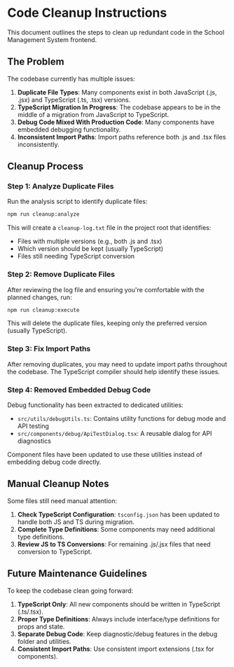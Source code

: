 # Code Cleanup Instructions

This document outlines the steps to clean up redundant code in the School Management System frontend.

## The Problem

The codebase currently has multiple issues:

1. **Duplicate File Types**: Many components exist in both JavaScript (.js, .jsx) and TypeScript (.ts, .tsx) versions.
2. **TypeScript Migration In Progress**: The codebase appears to be in the middle of a migration from JavaScript to TypeScript.
3. **Debug Code Mixed With Production Code**: Many components have embedded debugging functionality.
4. **Inconsistent Import Paths**: Import paths reference both .js and .tsx files inconsistently.

## Cleanup Process

### Step 1: Analyze Duplicate Files

Run the analysis script to identify duplicate files:

```bash
npm run cleanup:analyze
```

This will create a `cleanup-log.txt` file in the project root that identifies:
- Files with multiple versions (e.g., both .js and .tsx)
- Which version should be kept (usually TypeScript)
- Files still needing TypeScript conversion

### Step 2: Remove Duplicate Files

After reviewing the log file and ensuring you're comfortable with the planned changes, run:

```bash
npm run cleanup:execute
```

This will delete the duplicate files, keeping only the preferred version (usually TypeScript).

### Step 3: Fix Import Paths

After removing duplicates, you may need to update import paths throughout the codebase. The TypeScript compiler should help identify these issues.

### Step 4: Removed Embedded Debug Code

Debug functionality has been extracted to dedicated utilities:

- `src/utils/debugUtils.ts`: Contains utility functions for debug mode and API testing
- `src/components/debug/ApiTestDialog.tsx`: A reusable dialog for API diagnostics

Component files have been updated to use these utilities instead of embedding debug code directly.

## Manual Cleanup Notes

Some files still need manual attention:

1. **Check TypeScript Configuration**: `tsconfig.json` has been updated to handle both JS and TS during migration.
2. **Complete Type Definitions**: Some components may need additional type definitions.
3. **Review JS to TS Conversions**: For remaining .js/.jsx files that need conversion to TypeScript.

## Future Maintenance Guidelines

To keep the codebase clean going forward:

1. **TypeScript Only**: All new components should be written in TypeScript (.ts/.tsx).
2. **Proper Type Definitions**: Always include interface/type definitions for props and state.
3. **Separate Debug Code**: Keep diagnostic/debug features in the debug folder and utilities.
4. **Consistent Import Paths**: Use consistent import extensions (.tsx for components).